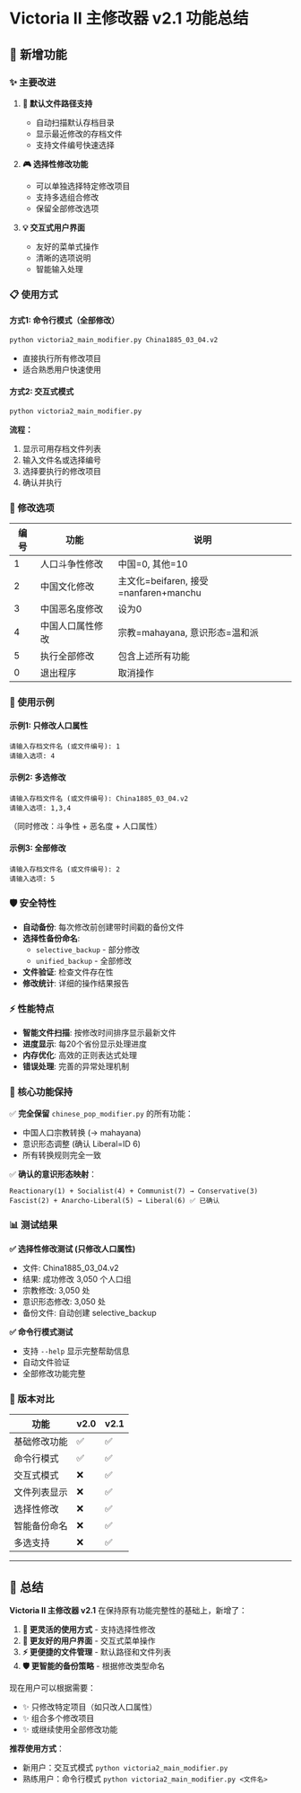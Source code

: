 # Victoria II 主修改器 v2.1 功能总结

## 🎉 新增功能

### ✨ 主要改进

1. **📁 默认文件路径支持**
   - 自动扫描默认存档目录
   - 显示最近修改的存档文件
   - 支持文件编号快速选择

2. **🎮 选择性修改功能**
   - 可以单独选择特定修改项目
   - 支持多选组合修改
   - 保留全部修改选项

3. **💡 交互式用户界面**
   - 友好的菜单式操作
   - 清晰的选项说明
   - 智能输入处理

### 📋 使用方式

#### 方式1: 命令行模式（全部修改）
```bash
python victoria2_main_modifier.py China1885_03_04.v2
```
- 直接执行所有修改项目
- 适合熟悉用户快速使用

#### 方式2: 交互式模式
```bash
python victoria2_main_modifier.py
```
**流程：**
1. 显示可用存档文件列表
2. 输入文件名或选择编号
3. 选择要执行的修改项目
4. 确认并执行

### 🔧 修改选项

| 编号 | 功能 | 说明 |
|------|------|------|
| 1 | 人口斗争性修改 | 中国=0, 其他=10 |
| 2 | 中国文化修改 | 主文化=beifaren, 接受=nanfaren+manchu |
| 3 | 中国恶名度修改 | 设为0 |
| 4 | 中国人口属性修改 | 宗教=mahayana, 意识形态=温和派 |
| 5 | 执行全部修改 | 包含上述所有功能 |
| 0 | 退出程序 | 取消操作 |

### 📖 使用示例

#### 示例1: 只修改人口属性
```
请输入存档文件名 (或文件编号): 1
请输入选项: 4
```

#### 示例2: 多选修改
```
请输入存档文件名 (或文件编号): China1885_03_04.v2
请输入选项: 1,3,4
```
（同时修改：斗争性 + 恶名度 + 人口属性）

#### 示例3: 全部修改
```
请输入存档文件名 (或文件编号): 2
请输入选项: 5
```

### 🛡️ 安全特性

- **自动备份**: 每次修改前创建带时间戳的备份文件
- **选择性备份命名**: 
  - `selective_backup` - 部分修改
  - `unified_backup` - 全部修改
- **文件验证**: 检查文件存在性
- **修改统计**: 详细的操作结果报告

### ⚡ 性能特点

- **智能文件扫描**: 按修改时间排序显示最新文件
- **进度显示**: 每20个省份显示处理进度
- **内存优化**: 高效的正则表达式处理
- **错误处理**: 完善的异常处理机制

### 🎯 核心功能保持

✅ **完全保留** `chinese_pop_modifier.py` 的所有功能：
- 中国人口宗教转换 (→ mahayana)
- 意识形态调整 (确认 Liberal=ID 6)
- 所有转换规则完全一致

✅ **确认的意识形态映射**：
```
Reactionary(1) + Socialist(4) + Communist(7) → Conservative(3)
Fascist(2) + Anarcho-Liberal(5) → Liberal(6) ✅ 已确认
```

### 📊 测试结果

**✅ 选择性修改测试 (只修改人口属性)**
- 文件: China1885_03_04.v2
- 结果: 成功修改 3,050 个人口组
- 宗教修改: 3,050 处
- 意识形态修改: 3,050 处
- 备份文件: 自动创建 selective_backup

**✅ 命令行模式测试**
- 支持 `--help` 显示完整帮助信息
- 自动文件验证
- 全部修改功能完整

### 🚀 版本对比

| 功能 | v2.0 | v2.1 |
|------|------|------|
| 基础修改功能 | ✅ | ✅ |
| 命令行模式 | ✅ | ✅ |
| 交互式模式 | ❌ | ✅ |
| 文件列表显示 | ❌ | ✅ |
| 选择性修改 | ❌ | ✅ |
| 智能备份命名 | ❌ | ✅ |
| 多选支持 | ❌ | ✅ |

---

## 🎊 总结

**Victoria II 主修改器 v2.1** 在保持原有功能完整性的基础上，新增了：

1. **🎯 更灵活的使用方式** - 支持选择性修改
2. **📱 更友好的用户界面** - 交互式菜单操作  
3. **⚡ 更便捷的文件管理** - 默认路径和文件列表
4. **🛡️ 更智能的备份策略** - 根据修改类型命名

现在用户可以根据需要：
- ✨ 只修改特定项目（如只改人口属性）
- ✨ 组合多个修改项目
- ✨ 或继续使用全部修改功能

**推荐使用方式**：
- 新用户：交互式模式 `python victoria2_main_modifier.py`
- 熟练用户：命令行模式 `python victoria2_main_modifier.py <文件名>`
